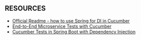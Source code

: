 ##


## RESOURCES
* [Official Readme - how to use Spring for DI in Cucumber](https://github.com/cucumber/cucumber-jvm/tree/master/spring)
* [End-to-End Microservice Tests with Cucumber](https://thepracticaldeveloper.com/2017/08/03/microservices-end-to-end-tests-with-cucumber-and-spring-boot/)
* [Cucumber Tests in Spring Boot with Dependency Injection](https://thepracticaldeveloper.com/2018/03/31/cucumber-tests-spring-boot-dependency-injection/)
